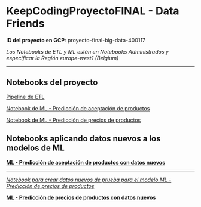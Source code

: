 # KeepCodingProyectoFINAL - Data Friends

**ID del proyecto en GCP**: proyecto-final-big-data-400117

*Los Notebooks de ETL y ML están en Notebooks Administrados y especificar la Región europe-west1 (Belgium)*

---

## Notebooks del proyecto

[Pipeline de ETL](https://colab.research.google.com/drive/1_vJteNhvBnaPKgWufOWZ22y5E3SCZ8aG?usp=sharing)

[Notebook de ML - Predicción de aceptación de productos](https://colab.research.google.com/drive/1IYZ5_tvi5MMOiA2puHW9QdwonANKFdif?usp=sharing)

[Notebook de ML - Predicción de precios de productos](https://colab.research.google.com/drive/1XO0Fqjbk1y_LNzpAQiwdy7qxhm768v3i?usp=sharing)

## Notebooks aplicando datos nuevos a los modelos de ML

**[ML - Predicción de aceptación de productos con datos nuevos](https://colab.research.google.com/drive/1WJQHoAG-d__LCIIf339Y-Tz8TDvZB499?usp=sharing)**

---

[*Notebook para crear datos nuevos de prueba para el modelo ML - Predicción de precios de productos*](https://colab.research.google.com/drive/1arQrh2KRvA9922AVKnXs-Bm181MacxtQ?usp=sharing)

**[ML - Predicción de precios de productos con datos nuevos](https://colab.research.google.com/drive/10G0_CF8YroIACVHUblxAuo6TTFeT_xNH?usp=sharing)**
